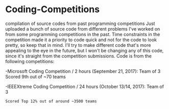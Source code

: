 # Coding-Competitions
compilation of source codes from past programming competitions
Just uploaded a bunch of source code from different problems I've worked on from some programming competitions in the past. Time constraints in the competition made it a priority to code quick and not for the code to look pretty, so keep that in mind. I'll try to make different code that's more appealing to the eye in the future, but I won't be changing any of this code, since it's straight from the competition submissions.
Code is from the following competitions:

-Microsoft Coding Competition / 2 hours (September 21, 2017): Team of 3
    Scored 9th out of ~70 teams
 
 
 -IEEEXtreme Coding Competition / 24 hours (October 13/14, 2017): Team of 3

    Scored Top 12% out of around ~3500 teams
 

